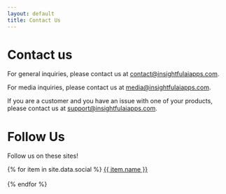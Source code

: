 ```yaml
---
layout: default
title: Contact Us
---
```


# Contact us
For general inquiries, please contact us at <contact@insightfulaiapps.com>.

For media inquiries, please contact us at <media@insightfulaiapps.com>.

If you are a customer and you have an issue with one of your products, please contact us at <support@insightfulaiapps.com>.

# Follow Us
Follow us on these sites!
<nav>
    {% for item in site.data.social %}
        <a href="{{ item.link }}">{{ item.name }} <br> <br> </a>
    {% endfor %}
</nav>